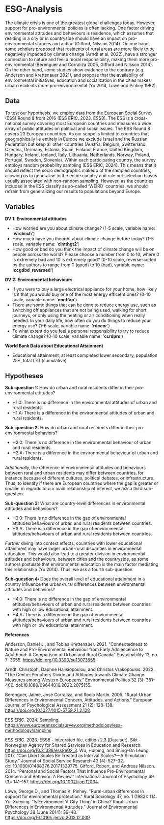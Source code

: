 # ESG-Analysis

The climate crisis is one of the greatest global challenges today. However, support for pro-environmental policies is often lacking. One factor driving environmental attitudes and behaviours is residence, which assumes that residing in a city or in countryside should have an impact on pro-environmental stances and action (Gifford, Nilsson 2014). On one hand, some scholars proposed that residents of rural areas are more likely to be negatively impacted by climate change (Arndt et al. 2022), have a stronger connection to nature and feel a moral responsibility, making them more pro-environmental (Berenguer and Corraliza 2005, Gifford and Nilsson 2014). On the other hand, some studies show evidence to the contrary (e.g. Anderson and Krettenauer 2021), and propose that the availability of environmental initiatives, education and socialization in the cities makes urban residents more pro-environmental (Yu 2014, Lowe and Pinhey 1982).

## Data

To test our hypothesis, we employ data from the European Social Survey (ESS) Round 8 from 2016 (ESS ERIC. 2023. ESS8). The ESS is a cross-national survey covering most European countries and measures a wide array of public attitudes on political and social issues. The ESS Round 8 covers 23 European countries. As our scope is limited to countries that geographically lie entirely in Europe we exclude Israel and the Russian Federation but keep all other countries (Austria, Belgium, Switzerland, Czechia, Germany, Estonia, Spain, Finland, France, United Kingdom, Hungary, Ireland, Iceland, Italy, Lithuania, Netherlands, Norway, Poland, Portugal, Sweden, Slovenia). Within each participating country, the survey employs random probability sampling (ESS ERIC, 2024). This means that it should reflect the socio demographic makeup of the sampled countries, allowing us to generalise to the entire country and rule out selection biases usually associated with non-random sampling. However, as the countries included in the ESS classify as so-called ‘WEIRD’ countries, we should refrain from generalizing our results to populations beyond Europe.

## Variables

**DV 1: Environmental attitudes**
- How worried are you about climate change? (1-5 scale, variable name: '**wrclmch**')
- How much have you thought about climate change before today? (1-5 scale, variable name: '**clmthgt2**')
- How good or bad do you think the impact of climate change will be on people across the world? Please choose a number from 0 to 10, where 0 is extremely bad and 10 is extremely good? (0-10 scale, reverse-coded by the authors to range from 0 (good) to 10 (bad), variable name: '**ccgdbd_reversed**')

**DV 2: Environmental behaviours**
- If you were to buy a large electrical appliance for your home, how likely is it that you would buy one of the most energy efficient ones? (0-10 scale, variable name: '**eneffap**')
- There are some things that can be done to reduce energy use, such as switching off appliances that are not being used, walking for short journeys, or only using the heating or air conditioning when really needed. In your daily life, how often do you do things to reduce your energy use? (1-6 scale, variable name: '**rdcenr**')
- To what extent do you feel a personal responsibility to try to reduce climate change? (0-10 scale, variable name: '**ccrdprs**')

**World Bank Data about Educational Attainment**
- Educational attainment, at least completed lower secondary, population 25+, total (%) (cumulative)
## Hypotheses


**Sub-question 1:** How do urban and rural residents differ in their pro-environmental attitudes?
- H1.0: There is no difference in the environmental attitudes of urban and rural residents.
- H1.A: There is a difference in the environmental attitudes of urban and rural residents.

**Sub-question 2:** How do urban and rural residents differ in their pro-environmental behaviors?
- H2.0: There is no difference in the environmental behaviour of urban and rural residents.
- H2.A: There is a difference in the environmental behaviour of urban and rural residents.

_Additionally,_ the difference in environmental attitudes and behaviours between rural and urban residents may differ between countries, for instance because of different cultures, political debates, or infrastructure. Thus, to identify if there are European countries where the gap is greater or smaller in regards to our main relationship of interest, we ask a third sub-question.

**Sub-question 3:** What are country-level differences in environmental attitudes and behaviours?
- H3.0: There is no difference in the gap of environmental attitudes/behaviours of urban and rural residents between countries.
- H3.A: There is a difference in the gap of environmental attitudes/behaviours of urban and rural residents between countries.

_Further_ diving into context effects, countries with lower educational attainment may have larger urban-rural disparities in environmental education. This would also lead to a greater division in environmental attitudes and behaviours, between cities and the countryside, as some authors postulate that environmental education is the main factor mediating this relationship (Yu 2014). Thus, we ask a fourth sub-question.

**Sub-question 4:** Does the overall level of educational attainment in a country influence the urban-rural differences between environmental attitudes and behaviors?
- H4.0: There is no difference in the gap of environmental attitudes/behaviours of urban and rural residents between countries with high or low educational attainment.
- H4.A: There is a difference in the gap of environmental attitudes/behaviours of urban and rural residents between countries with high or low educational attainment.

**References**

Anderson, Daniel J., and Tobias Krettenauer. 2021. "Connectedness to Nature and Pro-Environmental Behaviour from Early Adolescence to Adulthood: A Comparison of Urban and Rural Canada" Sustainability 13, no. 7: 3655. https://doi.org/10.3390/su13073655

Arndt, Christoph, Daphne Halikiopoulou, and Christos Vrakopoulos. 2022. “The Centre-Periphery Divide and Attitudes towards Climate Change Measures among Western Europeans.” Environmental Politics 32 (3): 381–406. doi:10.1080/09644016.2022.2075155.

Berenguer, Jaime, José Corraliza, and Rocío Martín. 2005. "Rural-Urban Differences in Environmental Concern, Attitudes, and Actions." European Journal of Psychological Assessment 21 (2): 128–138. https://doi.org/10.1027/1015-5759.21.2.128.

ESS ERIC. 2024. Sampling.
https://www.europeansocialsurvey.org/methodology/ess-methodology/sampling

ESS ERIC. 2023. ESS8 - integrated file, edition 2.3 [Data set]. Sikt - Norwegian Agency for Shared Services in Education and Research. https://doi.org/10.21338/ess8e02_3.
Wu, Huiping, and Shing-On Leung. 2017. “Can Likert Scales Be Treated as Interval Scales?—A Simulation Study.” Journal of Social Service Research 43 (4): 527–32. doi:10.1080/01488376.2017.1329775.
Gifford, Robert, and Andreas Nilsson. 2014. “Personal and Social Factors That Influence Pro-Environmental Concern and Behavior: A Review.” International Journal of Psychology 49 (3): 141–157. https://doi.org/10.1002/ijop.12034.

Lowe, George D., and Thomas K. Pinhey. "Rural-urban differences in support for environmental protection." Rural Sociology 47, no. 1 (1982): 114.
Yu, Xueying. “Is Environment ‘A City Thing’ in China? Rural–Urban Differences in Environmental Attitudes.” Journal of Environmental Psychology 38 (June 2014): 39–48. https://doi.org/10.1016/j.jenvp.2013.12.009. 
